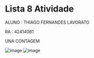 # Lista 8 Atividade
ALUNO : THIAGO FERNANDES LAVORATO



RA : 42414081

UNA CONTAGEM


![image](https://github.com/Drestonthenk/Lista-8---Atividade/assets/161359587/024c5e86-d994-4aca-b1b6-933060055859)
![image](https://github.com/Drestonthenk/Lista-8---Atividade/assets/161359587/e2b725e1-7e07-499e-bd87-c000d49d71e5)
